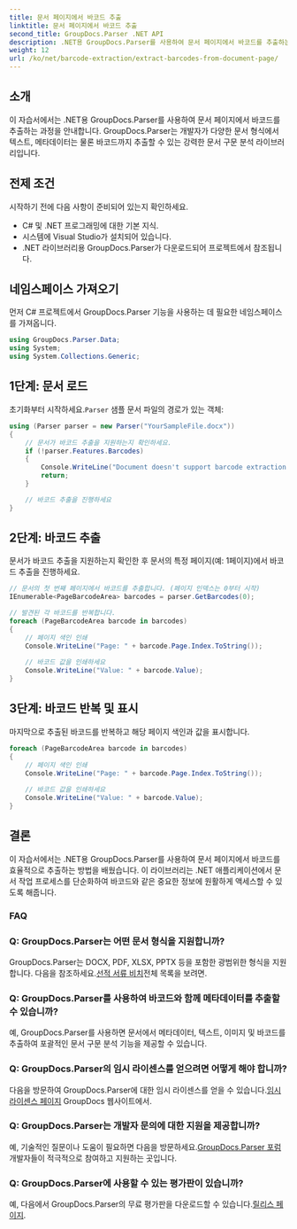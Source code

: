 ```yaml
---
title: 문서 페이지에서 바코드 추출
linktitle: 문서 페이지에서 바코드 추출
second_title: GroupDocs.Parser .NET API
description: .NET용 GroupDocs.Parser를 사용하여 문서 페이지에서 바코드를 추출하는 방법을 알아보세요. 이 튜토리얼은 바코드 추출에 대한 단계별 지침을 제공합니다.
weight: 12
url: /ko/net/barcode-extraction/extract-barcodes-from-document-page/
---
```

## 소개
이 자습서에서는 .NET용 GroupDocs.Parser를 사용하여 문서 페이지에서 바코드를 추출하는 과정을 안내합니다. GroupDocs.Parser는 개발자가 다양한 문서 형식에서 텍스트, 메타데이터는 물론 바코드까지 추출할 수 있는 강력한 문서 구문 분석 라이브러리입니다.
## 전제 조건

시작하기 전에 다음 사항이 준비되어 있는지 확인하세요.
- C# 및 .NET 프로그래밍에 대한 기본 지식.
- 시스템에 Visual Studio가 설치되어 있습니다.
- .NET 라이브러리용 GroupDocs.Parser가 다운로드되어 프로젝트에서 참조됩니다.
## 네임스페이스 가져오기
먼저 C# 프로젝트에서 GroupDocs.Parser 기능을 사용하는 데 필요한 네임스페이스를 가져옵니다.

```csharp
using GroupDocs.Parser.Data;
using System;
using System.Collections.Generic;
```
## 1단계: 문서 로드

 초기화부터 시작하세요.`Parser` 샘플 문서 파일의 경로가 있는 객체:

```csharp
using (Parser parser = new Parser("YourSampleFile.docx"))
{
    // 문서가 바코드 추출을 지원하는지 확인하세요.
    if (!parser.Features.Barcodes)
    {
        Console.WriteLine("Document doesn't support barcode extraction.");
        return;
    }

    // 바코드 추출을 진행하세요
}
```
## 2단계: 바코드 추출

문서가 바코드 추출을 지원하는지 확인한 후 문서의 특정 페이지(예: 1페이지)에서 바코드 추출을 진행하세요.

```csharp
// 문서의 첫 번째 페이지에서 바코드를 추출합니다. (페이지 인덱스는 0부터 시작)
IEnumerable<PageBarcodeArea> barcodes = parser.GetBarcodes(0);

// 발견된 각 바코드를 반복합니다.
foreach (PageBarcodeArea barcode in barcodes)
{
    // 페이지 색인 인쇄
    Console.WriteLine("Page: " + barcode.Page.Index.ToString());
    
    // 바코드 값을 인쇄하세요
    Console.WriteLine("Value: " + barcode.Value);
}
```
## 3단계: 바코드 반복 및 표시

마지막으로 추출된 바코드를 반복하고 해당 페이지 색인과 값을 표시합니다.

```csharp
foreach (PageBarcodeArea barcode in barcodes)
{
    // 페이지 색인 인쇄
    Console.WriteLine("Page: " + barcode.Page.Index.ToString());
    
    // 바코드 값을 인쇄하세요
    Console.WriteLine("Value: " + barcode.Value);
}
```
## 결론

이 자습서에서는 .NET용 GroupDocs.Parser를 사용하여 문서 페이지에서 바코드를 효율적으로 추출하는 방법을 배웠습니다. 이 라이브러리는 .NET 애플리케이션에서 문서 작업 프로세스를 단순화하여 바코드와 같은 중요한 정보에 원활하게 액세스할 수 있도록 해줍니다.

### FAQ

### Q: GroupDocs.Parser는 어떤 문서 형식을 지원합니까?
 GroupDocs.Parser는 DOCX, PDF, XLSX, PPTX 등을 포함한 광범위한 형식을 지원합니다. 다음을 참조하세요.[선적 서류 비치](https://tutorials.groupdocs.com/parser/net/)전체 목록을 보려면.

### Q: GroupDocs.Parser를 사용하여 바코드와 함께 메타데이터를 추출할 수 있습니까?
예, GroupDocs.Parser를 사용하면 문서에서 메타데이터, 텍스트, 이미지 및 바코드를 추출하여 포괄적인 문서 구문 분석 기능을 제공할 수 있습니다.

### Q: GroupDocs.Parser의 임시 라이센스를 얻으려면 어떻게 해야 합니까?
 다음을 방문하여 GroupDocs.Parser에 대한 임시 라이센스를 얻을 수 있습니다.[임시 라이센스 페이지](https://purchase.groupdocs.com/temporary-license/) GroupDocs 웹사이트에서.

### Q: GroupDocs.Parser는 개발자 문의에 대한 지원을 제공합니까?
 예, 기술적인 질문이나 도움이 필요하면 다음을 방문하세요.[GroupDocs.Parser 포럼](https://forum.groupdocs.com/c/parser/17) 개발자들이 적극적으로 참여하고 지원하는 곳입니다.

### Q: GroupDocs.Parser에 사용할 수 있는 평가판이 있습니까?
 예, 다음에서 GroupDocs.Parser의 무료 평가판을 다운로드할 수 있습니다.[릴리스 페이지](https://releases.groupdocs.com/).